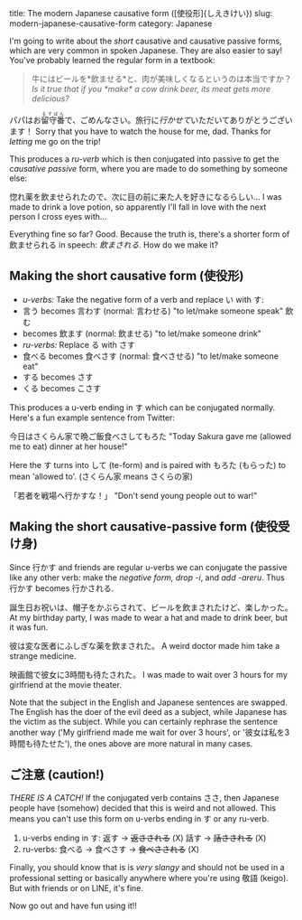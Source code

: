 title: The modern Japanese causative form ([使役形]{しえきけい})
slug: modern-japanese-causative-form
category: Japanese

I'm going to write about the _short_ causative and causative passive
forms, which are very common in spoken Japanese. They are also easier to
say! You've probably learned the regular form in a textbook:

<blockquote>牛にはビールを*飲ませる*と、肉が美味しくなるというのは本当ですか？
<cite>Is it true that if you *make* a cow drink beer, its meat gets more delicious?</cite></blockquote>

パパはお<ruby>留守番<rt>るすばん</rt></ruby>で、ごめんなさい。旅行に*行かせて*いただいてありがとうございます！
Sorry that you have to watch the house for me, dad. Thanks for *letting*
me go on the trip!

This produces a *ru-verb* which is then conjugated into passive to get the
*causative passive* form, where you are made to do something by someone
else:

惚れ薬を飲ませられたので、次に目の前に来た人を好きになるらしい… I was
made to drink a love potion, so apparently I'll fall in love with the
next person I cross eyes with...

Everything fine so far? Good. Because the truth is, there's a shorter
form of 飲ませられる in speech: *飲まされる*. How do we make it?

## Making the short causative form (使役形) ##

* *u-verbs:* Take the negative form of a verb and replace い with す:
 * 言う becomes 言わす (normal: 言わせる) "to let/make someone speak" 飲む
 * becomes 飲ます (normal: 飲ませる) "to let/make someone drink"
* *ru-verbs:* Replace る with さす
 * 食べる becomes 食べさす (normal: 食べさせる) "to let/make someone eat"
* する becomes さす
* くる becomes こさす

This produces a u-verb ending in す which can be conjugated normally.
Here's a fun example sentence from Twitter:

今日はさくらん家で晩ご飯食べさしてもろた "Today Sakura gave me (allowed
me to eat) dinner at her house!"

Here the す turns into して (te-form) and is paired with もろた
(もらった) to mean 'allowed to'. (さくらん家 means さくらの家)

「若者を戦場へ行かすな！」 "Don't send young people out to war!"

## Making the short causative-passive form (使役受け身) ##

Since 行かす and friends are regular u-verbs we can conjugate the
passive like any other verb: make the *negative form, drop -i*, and *add
-areru*. Thus 行かす becomes 行かされる.

誕生日お祝いは、帽子をかぶらされて、ビールを飲まされたけど、楽しかった。
At my birthday party, I was made to wear a hat and made to drink beer,
but it was fun.

彼は変な医者にふしぎな薬を飲まされた。 A weird doctor made him take a
strange medicine.

映画館で彼女に3時間も待たされた。 I was made to wait over 3 hours for my
girlfriend at the movie theater.

Note that the subject in the English and Japanese sentences are swapped.
The English has the doer of the evil deed as a subject, while Japanese
has the victim as the subject. While you can certainly rephrase the
sentence another way ('My girlfriend made me wait for over 3 hours', or
'彼女は私を3時間も待たせた'), the ones above are more natural in many
cases.

## ご注意 (caution!) ##

*THERE IS A CATCH!* If the conjugated verb contains ささ, then Japanese
people have (somehow) decided that this is weird and not allowed. This
means you can't use this form on u-verbs ending in す or any ru-verb.

1. u-verbs ending in す: 返す -> <s>返さされる</s> (X)  話す -> <s>話さされる</s> (X)
2. ru-verbs: 食べる -> 食べさす -> <s>食べさされる</s> (X)

Finally, you should know that is is *very slangy* and should not be used
in a professional setting or basically anywhere where you're using 敬語
(keigo). But with friends or on LINE, it's fine.

Now go out and have fun using it!!
